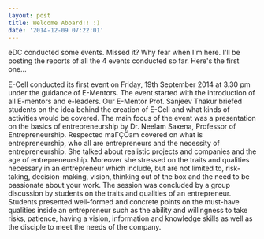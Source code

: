 ```yaml
---
layout: post
title: Welcome Aboard!! :)
date: '2014-12-09 07:22:01'
---
```


eDC conducted some events. Missed it? Why fear when I'm here. I'll be posting the reports of all the 4 events conducted so far. Here's the first one...


E-Cell conducted its first event on Friday, 19th September 2014 at 3.30 pm under the guidance of E-Mentors. The event started with the introduction of all E-mentors and e-leaders. Our E-Mentor Prof. Sanjeev Thakur briefed students on the idea behind the creation of E-Cell and what kinds of activities would be covered. 
The main focus of the event was a presentation on the basics of entrepreneurship by Dr. Neelam Saxena, Professor of Entrepreneurship. Respected maΓÇÖam covered on what is entrepreneurship, who all are entrepreneurs and the necessity of entrepreneurship. She talked about realistic projects and companies and the age of entrepreneurship. Moreover she stressed on the traits and qualities necessary in an entrepreneur which include, but are not limited to, risk-taking, decision-making, vision, thinking out of the box and the need to be passionate about your work. 
The session was concluded by a group discussion by students on the traits and qualities of an entrepreneur. Students presented well-formed and concrete points on the must-have qualities inside an entrepreneur such as the ability and willingness to take risks, patience, having a vision, information and knowledge skills as well as the disciple to meet the needs of the company.
